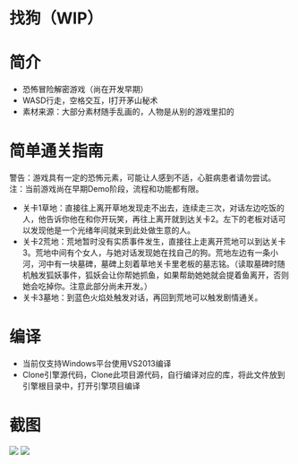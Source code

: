 找狗（WIP）
===

# 简介

-  恐怖冒险解密游戏（尚在开发早期）
-  WASD行走，空格交互，I打开茅山秘术
-  素材来源：大部分素材随手乱画的，人物是从别的游戏里扣的

# 简单通关指南

警告：游戏具有一定的恐怖元素，可能让人感到不适，心脏病患者请勿尝试。
注：当前游戏尚在早期Demo阶段，流程和功能都有限。

-   关卡1草地：直接往上离开草地发现走不出去，连续走三次，对话左边吃饭的人，他告诉你他在和你开玩笑，再往上离开就到达关卡2。左下的老板对话可以发现他是一个光绪年间就来到此处做生意的人。
-   关卡2荒地：荒地暂时没有实质事件发生，直接往上走离开荒地可以到达关卡3。荒地中间有个女人，与她对话发现她在找自己的狗。荒地左边有一条小河，河中有一块墓碑，墓碑上刻着草地关卡里老板的墓志铭。（读取墓碑时随机触发狐妖事件，狐妖会让你帮她抓鱼，如果帮助她她就会提着鱼离开，否则她会吃掉你。注意此部分尚未开发。）
-   关卡3墓地：到蓝色火焰处触发对话，再回到荒地可以触发剧情通关。

# 编译

-  当前仅支持Windows平台使用VS2013编译
-  Clone引擎源代码，Clone此项目源代码，自行编译对应的库，将此文件放到引擎根目录中，打开引擎项目编译

   
# 截图


![](https://github.com/wubugui/WIPReborn/raw/master/example/1.png)
![](https://github.com/wubugui/FXXKTracer/raw/master/pic/ll.gif)